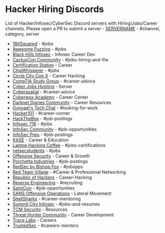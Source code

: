 # Hacker Hiring Discords
List of Hacker/Infosec/CyberSec Discord servers with Hiring/Jobs/Career channels. Please open a PR to submit a server - [SERVERNAME](URL) - #channel, category, server

- [1BitSquared](https://1bitsquared.com/pages/chat) - #jobs
- [Awesome Fuzzing](https://discord.gg/cvTjr47YSU) - #jobs
- [Black Hills Infosec](https://discord.gg/bhis) - Infosec Career Dev
- [CactusCon Community](https://discord.gg/znvNrP5xPB) - #jobs-hiring-and-lfw
- [Certification Station](https://discord.gg/certstation) - Career
- [ChipWhisperer](https://discord.gg/WKbT3cX9Yq) - #jobs
- [Circle City Con X](https://discord.gg/PQCabtG6RN) - Career Hacking 
- [CompTIA Study Group](https://discord.gg/G7j2hMKbF4) - #career-advice
- [Cyber Jobs Hunting](https://discord.gg/cyber-jobs-hunting-777881374555897886) - Server
- [Cyberspatial](https://discord.gg/GaP8VmWchh) - #career-advice
- [Cyberwox Academy](https://discord.gg/jUqmShxGuz) - Career Center
- [Darknet Diaries Community](https://discord.gg/darknetdiaries) - Career Resources
- [Gynvael's Tech Chat](https://discord.gg/BuFBZx4W57) - #looking-for-work
- [Hacker101](https://discord.gg/ZWBF2v42pa) - #career-corner
- [HackTheBox](https://discord.gg/hackthebox) - #job-postings
- [Infosec 716](https://discord.gg/PZyNPZ8yuF) - #jobs 
- [InfoSec Community](https://discord.gg/rXpRtcUVhY) - #job-opportunities
- [InfoSec Prep](https://discord.gg/infosecprep) - #job-postings
- [KASE](https://discord.gg/vg6gdrKqMw) - Career & Education
- [Laptop Hacking Coffee](https://discord.com/invite/F2HKJmQ) - #jobs-certifications
- [netsecstudents](https://discord.gg/v8WcpurhVT) - #jobs
- [Offensive Security](https://discord.gg/offsec) - Career & Growth
- [Porchetta Industries](https://discord.gg/fCchJT6McG) - #job-postings
- [RedSec by Bishop Fox](https://discord.gg/redsec) - #jobopps
- [Red Team Village](https://discord.gg/redteamvillage) - #Career & Professional Networking
- [Republic of Hackers](https://discord.gg/AVAXXWFzYF) - Career-Hacking
- [Reverse Engineering](https://discord.gg/rtfm) - #recruiting
- [SaintCon](https://discord.gg/saintcon) - #job-opportunities
- [SANS Offensive Operations](https://discord.gg/RWggDDaNtj) - Lateral Movement
- [ShellSharks](https://discord.gg/gGNrabK9rY) - #career-mentoring
- [Summit City Infosec](https://discord.gg/e664A69G4a) - #jobs-and-resumes
- [TCM Security](https://discord.gg/tcm) - Resources
- [Threat Hunter Community](https://discord.gg/threathunter) - Career Development
- [Trace Labs](https://discord.gg/tracelabs) - Careers
- [TrustedSec](https://discord.gg/trustedsec) - #careers-mentors
